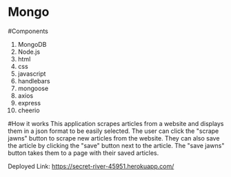 # Mongo

#Components
1. MongoDB
2. Node.js
3. html
4. css
5. javascript
6. handlebars
7. mongoose
8. axios
9. express
10. cheerio

#How it works
This application scrapes articles from a website and displays them in a json format to be easily selected. The user can click the "scrape jawns" button to scrape new articles from the website. They can also save the article by clicking the "save" button next to the article. The "save jawns" button takes them to a page with their saved articles. 

Deployed Link: https://secret-river-45951.herokuapp.com/